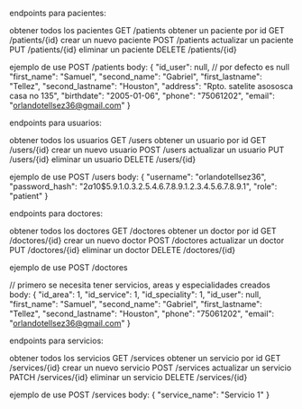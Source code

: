 endpoints para pacientes:

obtener todos los pacientes
GET /patients
obtener un paciente por id
GET /patients/{id}
crear un nuevo paciente
POST /patients
actualizar un paciente
PUT /patients/{id}
eliminar un paciente
DELETE /patients/{id}

ejemplo de use 
POST /patients
body:
{
  "id_user": null, // por defecto es null
  "first_name": "Samuel",
  "second_name": "Gabriel",
  "first_lastname": "Tellez",
  "second_lastname": "Houston",
  "address": "Rpto. satelite asososca casa no  135",
  "birthdate": "2005-01-06",
  "phone": "75061202",
  "email": "orlandotellsez36@gmail.com"
}

endpoints para usuarios:

obtener todos los usuarios
GET /users
obtener un usuario por id
GET /users/{id}
crear un nuevo usuario
POST /users
actualizar un usuario
PUT /users/{id}
eliminar un usuario
DELETE /users/{id}

ejemplo de use 
POST /users
body:
{
  "username": "orlandotellsez36",
  "password_hash": "$2a$10$5.9.1.0.3.2.5.4.6.7.8.9.1.2.3.4.5.6.7.8.9.1",
  "role": "patient"
}

endpoints para doctores:

obtener todos los doctores
GET /doctores
obtener un doctor por id
GET /doctores/{id}
crear un nuevo doctor
POST /doctores
actualizar un doctor
PUT /doctores/{id}
eliminar un doctor
DELETE /doctores/{id}

ejemplo de use 
POST /doctores

// primero se necesita tener servicios, areas y especialidades creados
body:
{
  "id_area": 1,
  "id_service": 1,
  "id_speciality": 1,
  "id_user": null,
  "first_name": "Samuel",
  "second_name": "Gabriel",
  "first_lastname": "Tellez",
  "second_lastname": "Houston",
  "phone": "75061202",
  "email": "orlandotellsez36@gmail.com"
}


endpoints para servicios:

obtener todos los servicios
GET /services
obtener un servicio por id
GET /services/{id}
crear un nuevo servicio
POST /services
actualizar un servicio
PATCH /services/{id}
eliminar un servicio
DELETE /services/{id}

ejemplo de use 
POST /services
body:
{
  "service_name": "Servicio 1"
}